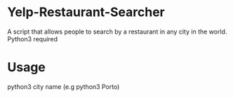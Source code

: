 # Yelp-Restaurant-Searcher


A script that allows people to search by a restaurant in any city in the world.
Python3 required

# Usage
  python3 city name (e.g python3 Porto)
